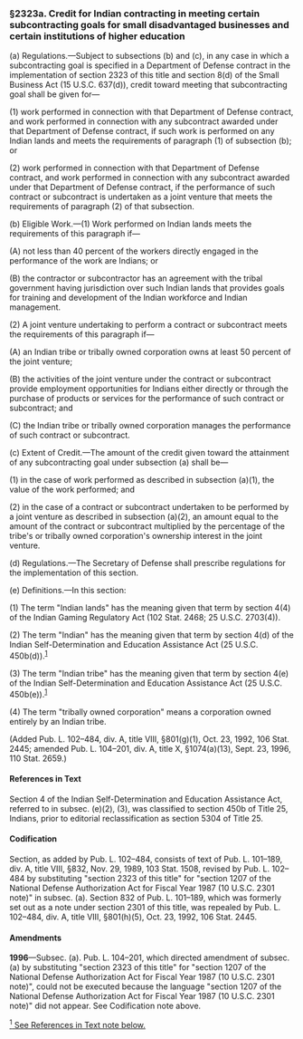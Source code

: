 ### §2323a. Credit for Indian contracting in meeting certain subcontracting goals for small disadvantaged businesses and certain institutions of higher education ###

(a) Regulations.—Subject to subsections (b) and (c), in any case in which a subcontracting goal is specified in a Department of Defense contract in the implementation of section 2323 of this title and section 8(d) of the Small Business Act (15 U.S.C. 637(d)), credit toward meeting that subcontracting goal shall be given for—

(1) work performed in connection with that Department of Defense contract, and work performed in connection with any subcontract awarded under that Department of Defense contract, if such work is performed on any Indian lands and meets the requirements of paragraph (1) of subsection (b); or

(2) work performed in connection with that Department of Defense contract, and work performed in connection with any subcontract awarded under that Department of Defense contract, if the performance of such contract or subcontract is undertaken as a joint venture that meets the requirements of paragraph (2) of that subsection.

(b) Eligible Work.—(1) Work performed on Indian lands meets the requirements of this paragraph if—

(A) not less than 40 percent of the workers directly engaged in the performance of the work are Indians; or

(B) the contractor or subcontractor has an agreement with the tribal government having jurisdiction over such Indian lands that provides goals for training and development of the Indian workforce and Indian management.

(2) A joint venture undertaking to perform a contract or subcontract meets the requirements of this paragraph if—

(A) an Indian tribe or tribally owned corporation owns at least 50 percent of the joint venture;

(B) the activities of the joint venture under the contract or subcontract provide employment opportunities for Indians either directly or through the purchase of products or services for the performance of such contract or subcontract; and

(C) the Indian tribe or tribally owned corporation manages the performance of such contract or subcontract.

(c) Extent of Credit.—The amount of the credit given toward the attainment of any subcontracting goal under subsection (a) shall be—

(1) in the case of work performed as described in subsection (a)(1), the value of the work performed; and

(2) in the case of a contract or subcontract undertaken to be performed by a joint venture as described in subsection (a)(2), an amount equal to the amount of the contract or subcontract multiplied by the percentage of the tribe's or tribally owned corporation's ownership interest in the joint venture.

(d) Regulations.—The Secretary of Defense shall prescribe regulations for the implementation of this section.

(e) Definitions.—In this section:

(1) The term "Indian lands" has the meaning given that term by section 4(4) of the Indian Gaming Regulatory Act (102 Stat. 2468; 25 U.S.C. 2703(4)).

(2) The term "Indian" has the meaning given that term by section 4(d) of the Indian Self-Determination and Education Assistance Act (25 U.S.C. 450b(d)).<sup><a href="#2323a_1_target" name="2323a_1">1</a></sup>

(3) The term "Indian tribe" has the meaning given that term by section 4(e) of the Indian Self-Determination and Education Assistance Act (25 U.S.C. 450b(e)).<sup><a href="#2323a_1_target" name="2323a_1">1</a></sup>

(4) The term "tribally owned corporation" means a corporation owned entirely by an Indian tribe.

(Added Pub. L. 102–484, div. A, title VIII, §801(g)(1), Oct. 23, 1992, 106 Stat. 2445; amended Pub. L. 104–201, div. A, title X, §1074(a)(13), Sept. 23, 1996, 110 Stat. 2659.)

#### References in Text ####

Section 4 of the Indian Self-Determination and Education Assistance Act, referred to in subsec. (e)(2), (3), was classified to section 450b of Title 25, Indians, prior to editorial reclassification as section 5304 of Title 25.

#### Codification ####

Section, as added by Pub. L. 102–484, consists of text of Pub. L. 101–189, div. A, title VIII, §832, Nov. 29, 1989, 103 Stat. 1508, revised by Pub. L. 102–484 by substituting "section 2323 of this title" for "section 1207 of the National Defense Authorization Act for Fiscal Year 1987 (10 U.S.C. 2301 note)" in subsec. (a). Section 832 of Pub. L. 101–189, which was formerly set out as a note under section 2301 of this title, was repealed by Pub. L. 102–484, div. A, title VIII, §801(h)(5), Oct. 23, 1992, 106 Stat. 2445.

#### Amendments ####

**1996**—Subsec. (a). Pub. L. 104–201, which directed amendment of subsec. (a) by substituting "section 2323 of this title" for "section 1207 of the National Defense Authorization Act for Fiscal Year 1987 (10 U.S.C. 2301 note)", could not be executed because the language "section 1207 of the National Defense Authorization Act for Fiscal Year 1987 (10 U.S.C. 2301 note)" did not appear. See Codification note above.

[<sup>1</sup> See References in Text note below.](#2323a_1)